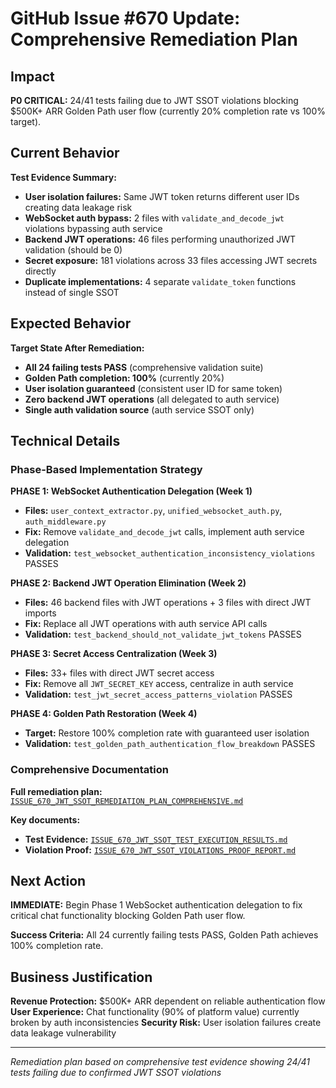 # GitHub Issue #670 Update: Comprehensive Remediation Plan

## Impact
**P0 CRITICAL:** 24/41 tests failing due to JWT SSOT violations blocking $500K+ ARR Golden Path user flow (currently 20% completion rate vs 100% target).

## Current Behavior
**Test Evidence Summary:**
- **User isolation failures:** Same JWT token returns different user IDs creating data leakage risk
- **WebSocket auth bypass:** 2 files with `validate_and_decode_jwt` violations bypassing auth service
- **Backend JWT operations:** 46 files performing unauthorized JWT validation (should be 0)
- **Secret exposure:** 181 violations across 33 files accessing JWT secrets directly
- **Duplicate implementations:** 4 separate `validate_token` functions instead of single SSOT

## Expected Behavior
**Target State After Remediation:**
- **All 24 failing tests PASS** (comprehensive validation suite)
- **Golden Path completion: 100%** (currently 20%)
- **User isolation guaranteed** (consistent user ID for same token)
- **Zero backend JWT operations** (all delegated to auth service)
- **Single auth validation source** (auth service SSOT only)

## Technical Details

### Phase-Based Implementation Strategy

**PHASE 1: WebSocket Authentication Delegation (Week 1)**
- **Files:** `user_context_extractor.py`, `unified_websocket_auth.py`, `auth_middleware.py`
- **Fix:** Remove `validate_and_decode_jwt` calls, implement auth service delegation
- **Validation:** `test_websocket_authentication_inconsistency_violations` PASSES

**PHASE 2: Backend JWT Operation Elimination (Week 2)**
- **Files:** 46 backend files with JWT operations + 3 files with direct JWT imports
- **Fix:** Replace all JWT operations with auth service API calls
- **Validation:** `test_backend_should_not_validate_jwt_tokens` PASSES

**PHASE 3: Secret Access Centralization (Week 3)**
- **Files:** 33+ files with direct JWT secret access
- **Fix:** Remove all `JWT_SECRET_KEY` access, centralize in auth service
- **Validation:** `test_jwt_secret_access_patterns_violation` PASSES

**PHASE 4: Golden Path Restoration (Week 4)**
- **Target:** Restore 100% completion rate with guaranteed user isolation
- **Validation:** `test_golden_path_authentication_flow_breakdown` PASSES

### Comprehensive Documentation
**Full remediation plan:** [`ISSUE_670_JWT_SSOT_REMEDIATION_PLAN_COMPREHENSIVE.md`](./ISSUE_670_JWT_SSOT_REMEDIATION_PLAN_COMPREHENSIVE.md)

**Key documents:**
- **Test Evidence:** [`ISSUE_670_JWT_SSOT_TEST_EXECUTION_RESULTS.md`](./ISSUE_670_JWT_SSOT_TEST_EXECUTION_RESULTS.md)
- **Violation Proof:** [`ISSUE_670_JWT_SSOT_VIOLATIONS_PROOF_REPORT.md`](./ISSUE_670_JWT_SSOT_VIOLATIONS_PROOF_REPORT.md)

## Next Action
**IMMEDIATE:** Begin Phase 1 WebSocket authentication delegation to fix critical chat functionality blocking Golden Path user flow.

**Success Criteria:** All 24 currently failing tests PASS, Golden Path achieves 100% completion rate.

## Business Justification
**Revenue Protection:** $500K+ ARR dependent on reliable authentication flow
**User Experience:** Chat functionality (90% of platform value) currently broken by auth inconsistencies
**Security Risk:** User isolation failures create data leakage vulnerability

---

*Remediation plan based on comprehensive test evidence showing 24/41 tests failing due to confirmed JWT SSOT violations*